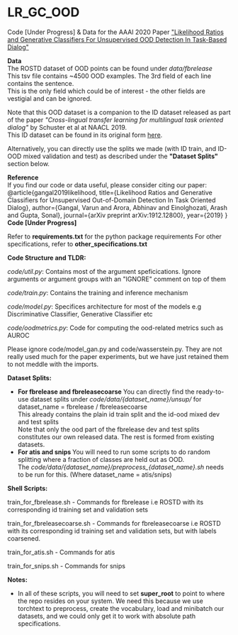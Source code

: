 # LR_GC_OOD
Code [Under Progress] &amp; Data for the AAAI 2020 Paper <a href="https://arxiv.org/pdf/1912.12800.pdf">"Likelihood Ratios and Generative Classifiers For Unsupervised OOD Detection In Task-Based Dialog"</a><br/>


<b> Data </b> <br/>
The ROSTD dataset of OOD points can be found under <i>data/fbrelease</i> <br/>
This tsv file contains ~4500 OOD examples. The 3rd field of each line contains the sentence. <br/>
This is the only field which could be of interest - the other fields are vestigial and can be ignored. <br/>

Note that this OOD dataset is a companion to the ID dataset released as part of the paper <i>"Cross-lingual transfer learning for multilingual task oriented dialog"</i> by Schuster et al at NAACL 2019.<br/>
This ID dataset can be found in its original form <a href="https://fb.me/multilingual_task_oriented_data">here</a>.<br/>

Alternatively, you can directly use the splits we made (with ID train, and ID-OOD mixed validation and test) as described under the <b>"Dataset Splits"</b> section below. 

<b> Reference </b> <br/>
If you find our code or data useful, please consider citing our paper: <br/>
@article{gangal2019likelihood,
  title={Likelihood Ratios and Generative Classifiers for Unsupervised Out-of-Domain Detection In Task Oriented Dialog},
  author={Gangal, Varun and Arora, Abhinav and Einolghozati, Arash and Gupta, Sonal},
  journal={arXiv preprint arXiv:1912.12800},
  year={2019}
}
<br/>
<b> Code [Under Progress] </b> <br/>

Refer to <b>requirements.txt</b> for the python package requirements
For other specifications, refer to <b>other_specifications.txt</b>


<b> Code Structure and TLDR: </b>

<i>code/util.py</i>: Contains most of the argument speficications. Ignore arguments or argument groups with an "IGNORE" comment on top of them <br/>

<i>code/train.py</i>: Contains the training and inference mechanism <br/>

<i>code/model.py</i>: Specifices architecture for most of the models e.g Discriminative Classifier, Generative Classifier etc <br/>

<i>code/oodmetrics.py</i>: Code for computing the ood-related metrics such as AUROC <br/>

Please ignore code/model_gan.py and code/wasserstein.py. They are not really used much for the paper experiments, but we have just retained them to not meddle with the imports. <br/>

<b>Dataset Splits:</b>

- <b>For fbrelease and fbreleasecoarse</b>
	You can directly find the ready-to-use dataset splits under <i>code/data/{dataset_name}/unsup/</i> for dataset_name = fbrelease / fbreleasecoarse <br/>
	This already contains the plain id train split and the id-ood mixed dev and test splits <br/>
	Note that only the ood part of the fbrelease dev and test splits constitutes our own released data. The rest is formed from existing datasets. <br/>
- <b> For atis and snips </b>
        You will need to run some scripts to do random splitting where a fraction of classes are held out as OOD. <br/>
        The <i>code/data/{dataset_name}/preprocess_{dataset_name}.sh</i> needs to be run for this. (Where dataset_name = atis/snips)<br/> 



<b>Shell Scripts:</b> <br/>

train_for_fbrelease.sh - Commands for fbrelease i.e ROSTD with its corresponding id training set and validation sets <br/>

train_for_fbreleasecoarse.sh - Commands for fbreleasecoarse i.e ROSTD with its corresponding id training set and validation sets, but with labels coarsened. <br/>

train_for_atis.sh - Commands for atis <br/>

train_for_snips.sh - Commands for snips <br/>

<b>Notes:</b><br/>
   - In all of these scripts, you will need to set <b>super_root</b> to point to where the repo resides on your system. We need this because we use torchtext to preprocess, create the vocabulary, load and minibatch our datasets, and we could only get it to work with absolute path specifications.
